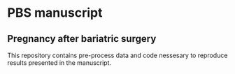 # PBS manuscript
## Pregnancy after bariatric surgery
This repository contains pre-process data and code nessesary to reproduce results presented in the manuscript.
